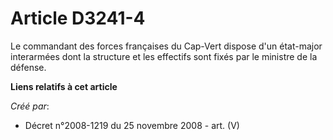 # Article D3241-4

Le commandant des forces françaises du Cap-Vert dispose d'un état-major interarmées dont la structure et les effectifs sont
fixés par le ministre de la défense.

**Liens relatifs à cet article**

_Créé par_:

  - Décret n°2008-1219 du 25 novembre 2008 - art. (V)
